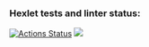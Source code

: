 ### Hexlet tests and linter status:
[![Actions Status](https://github.com/ramil290989/frontend-project-46/workflows/hexlet-check/badge.svg)](https://github.com/ramil290989/frontend-project-46/actions)
<a href="https://asciinema.org/a/mofG1Rn16cF8JsicJrCzp380y" target="_blank"><img src="https://asciinema.org/a/mofG1Rn16cF8JsicJrCzp380y.svg" /></a>
